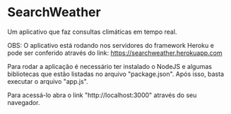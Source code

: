 # SearchWeather
Um aplicativo que faz consultas climáticas em tempo real.

OBS: O aplicativo está rodando nos servidores do framework Heroku e pode ser conferido através do link:
        https://searchweather.herokuapp.com
    
Para rodar a aplicação é necessário ter instalado o NodeJS e algumas bibliotecas que estão listadas no arquivo
"package.json". Após isso, basta executar o arquivo "app.js". 

Para acessá-lo abra o link "http://localhost:3000" através do seu navegador.

